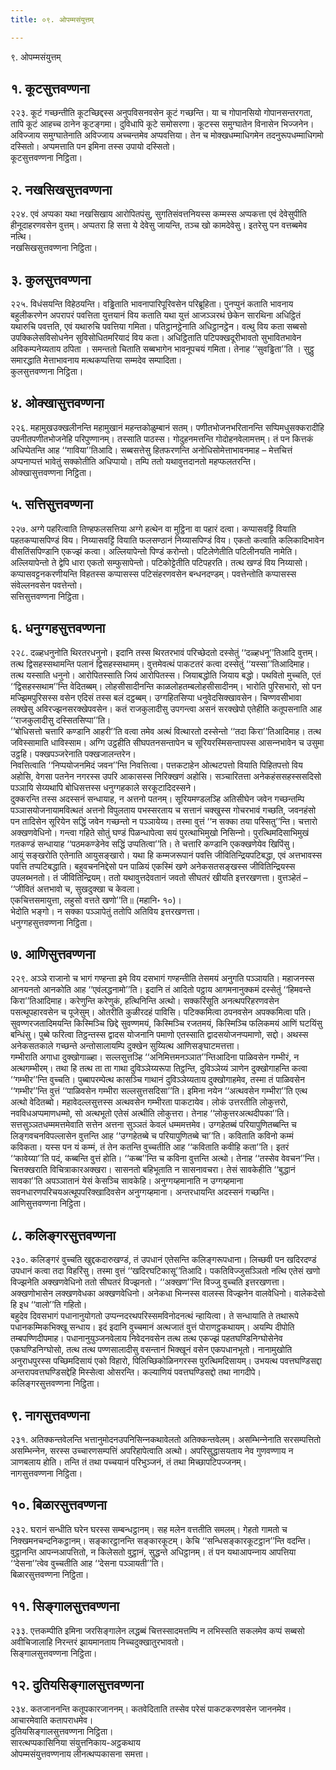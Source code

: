 ```yaml
---
title: ०९. ओपम्मसंयुत्तम्

---
```

९. ओपम्मसंयुत्तम्  


## १. कूटसुत्तवण्णना

२२३. कूटं गच्छन्तीति कूटच्छिद्दस्स अनुपविसनवसेन कूटं गच्छन्ति। या च गोपानसियो गोपानसन्तरगता, तापि कूटं आहच्‍च ठानेन कूटङ्गमा। दुविधापि कूटे समोसरणा। कूटस्स समुग्घातेन विनासेन भिज्‍जनेन। अविज्‍जाय समुग्घातेनाति अविज्‍जाय अच्‍चन्तमेव अप्पवत्तिया। तेन च मोक्खधम्माधिगमेन तदनुरूपधम्माधिगमो दस्सितो। अप्पमत्ताति पन इमिना तस्स उपायो दस्सितो।  
कूटसुत्तवण्णना निट्ठिता।  


## २. नखसिखसुत्तवण्णना

२२४. एवं अप्पका यथा नखसिखाय आरोपितपंसु, सुगतिसंवत्तनियस्स कम्मस्स अप्पकत्ता एवं देवेसुपीति हीनूदाहरणवसेन वुत्तम्। अप्पतरा हि सत्ता ये देवेसु जायन्ति, तञ्‍च खो कामदेवेसु। इतरेसु पन वत्तब्बमेव नत्थि।  
नखसिखसुत्तवण्णना निट्ठिता।  


## ३. कुलसुत्तवण्णना

२२५. विधंसयन्ति विहेठयन्ति। वड्ढिताति भावनापारिपूरिवसेन परिब्रूहिता। पुनप्पुनं कताति भावनाय बहुलीकरणेन अपरापरं पवत्तिता युत्तयानं विय कताति यथा युत्तं आजञ्‍ञरथं छेकेन सारथिना अधिट्ठितं यथारुचि पवत्तति, एवं यथारुचि पवत्तिया गमिता। पतिट्ठानट्ठेनाति अधिट्ठानट्ठेन। वत्थु विय कता सब्बसो उपक्‍किलेसविसोधनेन सुविसोधितमरियादं विय कता। अधिट्ठिताति पटिपक्खदूरीभावतो सुभावितभावेन अविकम्पनेय्यताय ठपिता । समन्ततो चिताति सब्बभागेन भावनूपचयं गमिता। तेनाह ‘‘सुवड्ढिता’’ति । सुट्ठु समारद्धाति मेत्ताभावनाय मत्थकप्पत्तिया सम्मदेव सम्पादिता।  
कुलसुत्तवण्णना निट्ठिता।  


## ४. ओक्खासुत्तवण्णना

२२६. महामुखउक्खलीनन्ति महामुखानं महन्तकोळुम्बानं सतम्। पणीतभोजनभरितानन्ति सप्पिमधुसक्‍करादीहि उपनीतपणीतभोजनेहि परिपुण्णानम्। तस्साति पाठस्स। गोदुहनमत्तन्ति गोदोहनवेलामत्तम्। तं पन कित्तकं अधिप्पेतन्ति आह ‘‘गाविया’’तिआदि। सब्बसत्तेसु हितफरणन्ति अनोधिसोमेत्ताभावनमाह – मेत्तचित्तं अप्पनाप्पत्तं भावेतुं सक्‍कोतीति अधिप्पायो। तम्पि ततो यथावुत्तदानतो महप्फलतरन्ति।  
ओक्खासुत्तवण्णना निट्ठिता।  


## ५. सत्तिसुत्तवण्णना

२२७. अग्गे पहरित्वाति तिण्हफलसत्तिया अग्गे हत्थेन वा मुट्ठिना वा पहारं दत्वा। कप्पासवट्टिं वियाति पहतकप्पासपिण्डं विय। निय्यासवट्टिं वियाति फलसण्ठानं निय्यासपिण्डं विय। एकतो कत्वाति कलिकादिभावेन वीसतिंसपिण्डानि एकज्झं कत्वा। अल्‍लियापेन्तो पिण्डं करोन्तो। पटिलेणेतीति पटिलीनयति नामेति। अल्‍लियापेन्तो ते द्वेपि धारा एकतो सम्फुसापेन्तो। पटिकोट्टेतीति पटिपहरति। तत्थ खण्डं विय निय्यासो। कप्पासवट्टनकरणीयन्ति विहतस्स कप्पासस्स पटिसंहरणवसेन बन्धनदण्डम्। पवत्तेन्तोति कप्पासस्स संवेल्‍लनवसेन पवत्तेन्तो।  
सत्तिसुत्तवण्णना निट्ठिता।  


## ६. धनुग्गहसुत्तवण्णना

२२८. दळ्हधनुनोति थिरतरधनुनो। इदानि तस्स थिरतरभावं परिच्छेदतो दस्सेतुं ‘‘दळ्हधनू’’तिआदि वुत्तम्। तत्थ द्विसहस्सथामन्ति पलानं द्विसहस्सथामम्। वुत्तमेवत्थं पाकटतरं कत्वा दस्सेतुं ‘‘यस्सा’’तिआदिमाह। तत्थ यस्साति धनुनो। आरोपितस्साति जियं आरोपितस्स। जियाबद्धोति जियाय बद्धो। पथवितो मुच्‍चति, एतं ‘‘द्विसहस्सथाम’’न्ति वेदितब्बम्। लोहसीसादीनन्ति काळलोहतम्बलोहसीसादीनम्। भारोति पुरिसभारो, सो पन मज्झिमपुरिसस्स वसेन एदिसं तस्स बलं दट्ठब्बम्। उग्गहितसिप्पा धनुवेदसिक्खावसेन। चिण्णवसीभावा लक्खेसु अविरज्झनसरक्खेपवसेन। कतं राजकुलादीसु उपगन्त्वा असनं सरक्खेपो एतेहीति कतूपसनाति आह ‘‘राजकुलादीसु दस्सितसिप्पा’’ति।  
‘‘बोधिसत्तो चत्तारि कण्डानि आहरी’’ति वत्वा तमेव अत्थं वित्थारतो दस्सेन्तो ‘‘तदा किरा’’तिआदिमाह। तत्थ जविस्सामाति धाविस्साम। अग्गि उट्ठहीति सीघपतनसन्तापेन च सूरियरस्मिसन्तापस्स आसन्‍नभावेन च उसुमा उट्ठहि। पक्खपञ्‍जरेनाति पक्खजालन्तरेन।  
निवत्तित्वाति ‘‘निप्पयोजनमिदं जवन’’न्ति निवत्तित्वा। पत्तकटाहेन ओत्थटपत्तो वियाति पिहितपत्तो विय अहोसि, वेगसा पतनेन नगरस्स उपरि आकासस्स निरिक्खणं अहोसि। सञ्‍चारितत्ता अनेकहंससहस्ससदिसो पञ्‍ञायि सेय्यथापि बोधिसत्तस्स धनुग्गहकाले सरकूटादिदस्सने।  
दुक्‍करन्ति तस्स अदस्सनं सन्धायाह, न अत्तनो पतनम्। सूरियमण्डलञ्हि अतिसीघेन जवेन गच्छन्तम्पि पञ्‍ञासयोजनायामवित्थतं अत्तनो विपुलताय पभस्सरताय च सत्तानं चक्खुस्स गोचरभावं गच्छति, जवनहंसो पन तादिसेन सूरियेन सद्धिं जवेन गच्छन्तो न पञ्‍ञायेय्य। तस्मा वुत्तं ‘‘न सक्‍का तया पस्सितु’’न्ति। चत्तारो अक्खणवेधिनो। गन्त्वा गहिते सोतुं घण्डं पिळन्धापेत्वा सयं पुरत्थाभिमुखो निसिन्‍नो। पुरत्थिमदिसाभिमुखं गतकण्डं सन्धायाह ‘‘पठमकण्डेनेव सद्धिं उप्पतित्वा’’ति। ते चत्तारि कण्डानि एकक्खणेयेव खिपिंसु।  
आयुं सङ्खरोति एतेनाति आयुसङ्खारो। यथा हि कम्मजरूपानं पवत्ति जीवितिन्द्रियपटिबद्धा, एवं अत्तभावस्स पवत्ति तप्पटिबद्धाति। बहुवचननिद्देसो पन पाळियं एकस्मिं खणे अनेकसतसङ्खस्स जीवितिन्द्रियस्स उपलब्भनतो। तं जीवितिन्द्रियम्। ततो यथावुत्तदेवतानं जवतो सीघतरं खीयति इत्तरखणत्ता। वुत्तञ्हेतं –  
‘‘जीवितं अत्तभावो च, सुखदुक्खा च केवला।  
एकचित्तसमायुत्ता, लहुसो वत्तते खणो’’ति॥ (महानि॰ १०)।  
भेदोति भङ्गो। न सक्‍का पञ्‍ञापेतुं ततोपि अतिविय इत्तरखणत्ता।  
धनुग्गहसुत्तवण्णना निट्ठिता।  


## ७. आणिसुत्तवण्णना

२२९. अञ्‍ञे राजानो च भागं गण्हन्ता इमे विय दसभागं गण्हन्तीति तेसमयं अनुगति पञ्‍ञायति। महाजनस्स आनयनतो आनकोति आह ‘‘एवंलद्धनामो’’ति। इदानि तं आदितो पट्ठाय आगमनानुक्‍कमं दस्सेतुं ‘‘हिमवन्ते किरा’’तिआदिमाह। करेणुन्ति करेणुकं, हत्थिनिन्ति अत्थो। सक्‍करिंसूति अनत्थपरिहरणवसेन पसत्थूपहारवसेन च पूजेसुम्। ओतरीति कुळीरदहं पाविसि। पटिक्‍कमित्वा ठपनवसेन अपक्‍कमित्वा पति।  
सुवण्णरजतादिमयन्ति किस्मिञ्‍चि छिद्दे सुवण्णमयं, किस्मिञ्‍चि रजतमयं, किस्मिञ्‍चि फलिकमयं आणिं घटयिंसु बन्धिंसु। पुब्बे फरित्वा तिट्ठन्तस्स द्वादस योजनानि पमाणो एतस्साति द्वादसयोजनप्पमाणो, सद्दो। अथस्स अनेकसतकाले गच्छन्ते अन्तोसालायम्पि दुक्खेन सुय्यित्थ आणिसङ्घाटमत्तत्ता।  
गम्भीराति अगाधा दुक्खोगाळ्हा। सल्‍लसुत्तञ्हि ‘‘अनिमित्तमनञ्‍ञात’’न्तिआदिना पाळिवसेन गम्भीरं, न अत्थगम्भीरम्। तथा हि तत्थ ता ता गाथा दुविञ्‍ञेय्यरूपा तिट्ठन्ति, दुविञ्‍ञेय्यं ञाणेन दुक्खोगाहन्ति कत्वा ‘‘गम्भीर’’न्ति वुच्‍चति। पुब्बापरम्पेत्थ कासञ्‍चि गाथानं दुविञ्‍ञेय्यताय दुक्खोगाहमेव, तस्मा तं पाळिवसेन ‘‘गम्भीर’’न्ति वुत्तं ‘‘पाळिवसेन गम्भीरा सल्‍लसुत्तसदिसा’’ति। इमिना नयेन ‘‘अत्थवसेन गम्भीरा’’ति एत्थ अत्थो वेदितब्बो। महावेदल्‍लसुत्तस्स अत्थवसेन गम्भीरता पाकटायेव। लोकं उत्तरतीति लोकुत्तरो, नवविधअप्पमाणधम्मो, सो अत्थभूतो एतेसं अत्थीति लोकुत्तरा। तेनाह ‘‘लोकुत्तरअत्थदीपका’’ति। सत्तसुञ्‍ञतधम्ममत्तमेवाति सत्तेन अत्तना सुञ्‍ञतं केवलं धम्ममत्तमेव। उग्गहेतब्बं परियापुणितब्बन्ति च लिङ्गवचनविपल्‍लासेन वुत्तन्ति आह ‘‘उग्गहेतब्बे च परियापुणितब्बे चा’’ति। कविताति कविनो कम्मं कविकता। यस्स पन यं कम्मं, तं तेन कतन्ति वुच्‍चतीति आह ‘‘कविताति कवीहि कता’’ति। इतरं ‘‘कावेय्या’’ति पदं, कब्बन्ति वुत्तं होति। ‘‘कब्ब’’न्ति च कविना वुत्तन्ति अत्थो। तेनाह ‘‘तस्सेव वेवचन’’न्ति। चित्तक्खराति विचित्राकारअक्खरा। सासनतो बहिभूताति न सासनावचरा। तेसं सावकेहीति ‘‘बुद्धानं सावका’’ति अपञ्‍ञातानं येसं केसञ्‍चि सावकेहि। अनुग्गय्हमानाति न उग्गय्हमाना सवनधारणपरिचयअत्थूपपरिक्खादिवसेन अनुग्गय्हमाना। अन्तरधायन्ति अदस्सनं गच्छन्ति।  
आणिसुत्तवण्णना निट्ठिता।  


## ८. कलिङ्गरसुत्तवण्णना

२३०. कलिङ्गरं वुच्‍चति खुद्दकदारुखण्डं, तं उपधानं एतेसन्ति कलिङ्गरूपधाना। लिच्छवी पन खदिरदण्डं उपधानं कत्वा तदा विहरिंसु। तस्मा वुत्तं ‘‘खदिरघटिकासू’’तिआदि। पकतिविज्‍जुसञ्‍ञितो नत्थि एतेसं खणो विज्झनेति अक्खणवेधिनो ततो सीघतरं विज्झनतो। ‘‘अक्खण’’न्ति विज्‍जु वुच्‍चति इत्तरखणत्ता। अक्खणोभासेन लक्खणवेधका अक्खणवेधिनो। अनेकधा भिन्‍नस्स वालस्स विज्झनेन वालवेधिनो। वालेकदेसो हि इध ‘‘वालो’’ति गहितो।  
बहुदेव दिवसभागं पधानानुयोगतो उप्पन्‍नदरथपरिस्समविनोदनत्थं न्हायित्वा। ते सन्धायाति ते तथारूपे पधानकम्मिकभिक्खू सन्धाय। इदं इदानि वुच्‍चमानं अत्थजातं वुत्तं पोराणट्ठकथायम्। अयम्पि दीपोति तम्बपण्णिदीपमाह। पधानानुयुञ्‍जनवेलाय निवेदनवसेन तत्थ तत्थ एकज्झं पहतघण्डिनिग्घोसेनेव एकघण्डिनिग्घोसो, तत्थ तत्थ पण्णसालादीसु वसन्तानं भिक्खूनं वसेन एकपधानभूतो। नानामुखोति अनुराधपुरस्स पच्छिमदिसायं एको विहारो, पिलिच्छिकोळिनगरस्स पुरत्थिमदिसायम्। उभयत्थ पवत्तघण्डिसद्दा अन्तरापवत्तघण्डिसद्देहि मिस्सेत्वा ओसरन्ति। कल्याणियं पवत्तघण्डिसद्दो तथा नागदीपे।  
कलिङ्गरसुत्तवण्णना निट्ठिता।  


## ९. नागसुत्तवण्णना

२३१. अतिक्‍कन्तवेलन्ति भत्तानुमोदनउपनिसिन्‍नकथावेलतो अतिक्‍कन्तवेलम्। असम्भिन्‍नेनाति सरसम्पत्तितो असम्भिन्‍नेन, सरस्स उच्‍चारणसम्पत्तिं अपरिहापेत्वाति अत्थो। अपरिसुद्धासयताय नेव गुणवण्णाय न ञाणबलाय होति। तन्ति तं तथा पच्‍चयानं परिभुञ्‍जनं, तं तथा मिच्छापटिपज्‍जनम्।  
नागसुत्तवण्णना निट्ठिता।  


## १०. बिळारसुत्तवण्णना

२३२. घरानं सन्धीति घरेन घरस्स सम्बन्धट्ठानम्। सह मलेन वत्ततीति समलम्। गेहतो गामतो च निक्खमनचन्दनिकट्ठानम्। सङ्कारट्ठानन्ति सङ्कारकूटम्। केचि ‘‘सन्धिसङ्कारकूटट्ठान’’न्ति वदन्ति। वुट्ठानन्ति आपन्‍नआपत्तितो, न किलेसतो वुट्ठानं, सुद्धन्ते अधिट्ठानम्। तं पन यथाआपन्‍नाय आपत्तिया ‘‘देसना’’त्वेव वुच्‍चतीति आह ‘‘देसना पञ्‍ञायती’’ति।  
बिळारसुत्तवण्णना निट्ठिता।  


## ११. सिङ्गालसुत्तवण्णना

२३३. एत्तकम्पीति इमिना जरसिङ्गालेन लद्धब्बं चित्तस्सादमत्तम्पि न लभिस्सति सकलमेव कप्पं सब्बसो अवीचिजालाहि निरन्तरं झायमानताय निच्‍चदुक्खातुरभावतो।  
सिङ्गालसुत्तवण्णना निट्ठिता।  


## १२. दुतियसिङ्गालसुत्तवण्णना

२३४. कतजाननन्ति कतूपकारजाननम्। कतवेदिताति तस्सेव परेसं पाकटकरणवसेन जाननमेव। आचारमेवाति कतापराधमेव।  
दुतियसिङ्गालसुत्तवण्णना निट्ठिता।  
सारत्थप्पकासिनिया संयुत्तनिकाय-अट्ठकथाय  
ओपम्मसंयुत्तवण्णनाय लीनत्थप्पकासना समत्ता।  